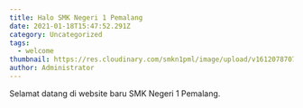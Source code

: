 ```yaml
---
title: Halo SMK Negeri 1 Pemalang
date: 2021-01-18T15:47:52.291Z
category: Uncategorized
tags:
  - welcome
thumbnail: https://res.cloudinary.com/smkn1pml/image/upload/v1612078707/background_vjqweg.jpg
author: Administrator
---
```

Selamat datang di website baru SMK Negeri 1 Pemalang.